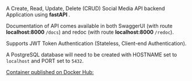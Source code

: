 A Create, Read, Update, Delete (CRUD) Social Media API backend Application using  <strong> fastAPI </strong>.

Documentation of API comes available in both SwaggerUI (with route <strong> localhost:8000 </strong>`/docs`) and redoc (with route <strong> localhost:8000 </strong>`/redoc`).

Supports JWT Token Authentication (Stateless, Client-end Authentication).

A PostgreSQL database will need to be created with HOSTNAME set to `localhost` and PORT set to `5432`.

[Container published on Docker Hub:](https://hub.docker.com/repository/docker/malkh/python_crud_api)

